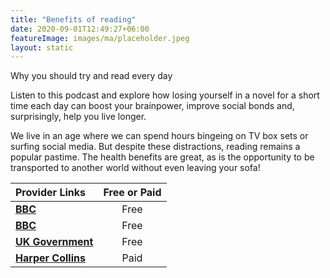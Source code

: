 ```yaml
---
title: "Benefits of reading"
date: 2020-09-01T12:49:27+06:00
featureImage: images/ma/placeholder.jpeg
layout: static
---
```


Why you should try and read every day

Listen to this podcast and explore how losing yourself in a novel for a short time each day can boost your brainpower, improve social bonds and, surprisingly, help you live longer.

We live in an age where we can spend hours bingeing on TV box sets or surfing social media. But despite these distractions, reading remains a popular pastime. The health benefits are great, as is the opportunity to be transported to another world without even leaving your sofa!

| Provider Links      | Free or Paid  |  
| :-----------          | :--------------:      |  
| [**BBC**](https://www.bbc.co.uk/programmes/m00187ws) | Free | 
| [**BBC**](https://www.bbc.co.uk/teach/skillswise) | Free | 
| [**UK Government**](https://www.gov.uk/local-library-services) | Free | 
| [**Harper Collins**](https://www.awin1.com/cread.php?awinmid=24652&awinaffid=1198638&ued=https%3A%2F%2Fharpercollins.co.uk%2F) | Paid | 
  

<br/><br/>







